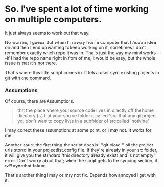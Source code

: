 # So. I've spent a lot of time working on multiple computers.

It just always seems to work out that way. 

No worries, I guess. But when I'm away from a computer that I *had* an idea on and then I end up wanting to keep working on it, sometimes I don't remember exactly which repo it was in. That's just the way my mind works --if I had the repo name right in from of me, it would be easy, but the whole issue is that it's not there.

That's where this little script comes in. It lets a user sync existing projects in git with one command. 

### Assumptions

Of course, there are Assumptions. 
>that the place where your source code lives in directly off the home directory (~)
>that your source folder is called 'src'
>that any git project you *don't* want to copy lives in a subfolder of src called 'notMine'


I may correct these assumptions at some point, or I may not. It works for me.

Another issue: the first thing the script does is '''git clone''' all the project urls stored in your projectlist.config file. If they're already in your src folder, it will give you the standard 'this directory already exists and is not empty' error. Don't worry about that; when the script gets to the syncing section, it *will* sync that folder. 

That's another thing I may or may not fix. Depends how annoyed I get with it. 